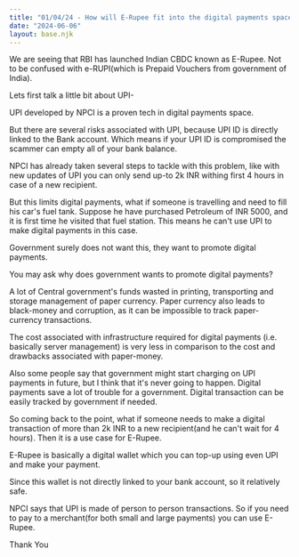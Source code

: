 ```yaml
---
title: "01/04/24 - How will E-Rupee fit into the digital payments space of India when we already have UPI?"
date: "2024-06-06"
layout: base.njk
---
```

We are seeing that RBI has launched Indian CBDC known as E-Rupee. Not to be confused with e-RUPI(which is Prepaid Vouchers from government of India).

Lets first talk a little bit about UPI-

UPI developed by NPCI is a proven tech in digital payments space.

But there are several risks associated with UPI, because UPI ID is directly linked to the Bank account. Which means if your UPI ID is compromised the scammer can empty all of your bank balance.

NPCI has already taken several steps to tackle with this problem, like with new updates of UPI you can only send up-to 2k INR withing first 4 hours in case of a new recipient.

But this limits digital payments, what if someone is travelling and need to fill his car's fuel tank. Suppose he have purchased Petroleum of INR 5000, and it is first time he visited that fuel station. This means he can't use UPI to make digital payments in this case.

Government surely does not want this, they want to promote digital payments.

You may ask why does government wants to promote digital payments?

A lot of Central government's funds wasted in printing, transporting and storage management of paper currency. Paper currency also leads to black-money and corruption, as it can be impossible to track paper-currency transactions.

The cost associated with infrastructure required for digital payments (i.e. basically server management) is very less in comparison to the cost and drawbacks associated with paper-money.

Also some people say that government might start charging on UPI payments in future, but I think that it's never going to happen. Digital payments save a lot of trouble for a government. Digital transaction can be easily tracked by government if needed.

So coming back to the point, what if someone needs to make a digital transaction of more than 2k INR to a new recipient(and he can't wait for 4 hours). Then it is a use case for E-Rupee.

E-Rupee is basically a digital wallet which you can top-up using even UPI and make your payment.

Since this wallet is not directly linked to your bank account, so it relatively safe.

NPCI says that UPI is made of person to person transactions. So if you need to pay to a merchant(for both small and large payments) you can use E-Rupee.

Thank You

